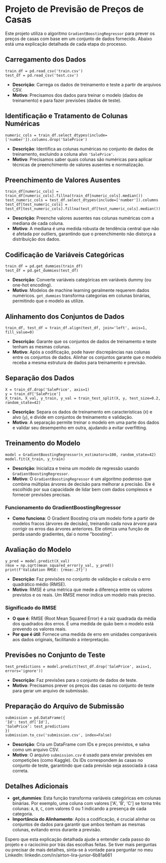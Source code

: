 # Projeto de Previsão de Preços de Casas

Este projeto utiliza o algoritmo `GradientBoostingRegressor` para prever os preços de casas com base em um conjunto de dados fornecido. Abaixo está uma explicação detalhada de cada etapa do processo.

## Carregamento dos Dados
```
train_df = pd.read_csv('train.csv') 
test_df = pd.read_csv('test.csv')
```

- **Descrição**: Carrega os dados de treinamento e teste a partir de arquivos CSV.
- **Motivo**: Precisamos dos dados para treinar o modelo (dados de treinamento) e para fazer previsões (dados de teste).

## Identificação e Tratamento de Colunas Numéricas
``numeric_cols = train_df.select_dtypes(include=['number']).columns.drop('SalePrice')``
- **Descrição**: Identifica as colunas numéricas no conjunto de dados de treinamento, excluindo a coluna alvo `'SalePrice'`.
- **Motivo**: Precisamos saber quais colunas são numéricas para aplicar técnicas de preenchimento de valores ausentes e normalização.

## Preenchimento de Valores Ausentes

```
train_df[numeric_cols] = train_df[numeric_cols].fillna(train_df[numeric_cols].median())
test_numeric_cols = test_df.select_dtypes(include=['number']).columns
test_df[test_numeric_cols] = test_df[test_numeric_cols].fillna(test_df[test_numeric_cols].median())
```

- **Descrição**: Preenche valores ausentes nas colunas numéricas com a mediana de cada coluna.
- **Motivo**: A mediana é uma medida robusta de tendência central que não é afetada por outliers, garantindo que o preenchimento não distorça a distribuição dos dados.

## Codificação de Variáveis Categóricas

```
train_df = pd.get_dummies(train_df)
test_df = pd.get_dummies(test_df)
```
- **Descrição**: Converte variáveis categóricas em variáveis dummy (ou one-hot encoding).
- **Motivo**: Modelos de machine learning geralmente requerem dados numéricos. `get_dummies` transforma categorias em colunas binárias, permitindo que o modelo as utilize.

## Alinhamento dos Conjuntos de Dados
``train_df, test_df = train_df.align(test_df, join='left', axis=1, fill_value=0)``

- **Descrição**: Garante que os conjuntos de dados de treinamento e teste tenham as mesmas colunas.
- **Motivo**: Após a codificação, pode haver discrepâncias nas colunas entre os conjuntos de dados. Alinhar os conjuntos garante que o modelo receba a mesma estrutura de dados para treinamento e previsão.

## Separação dos Dados

```
X = train_df.drop('SalePrice', axis=1)
y = train_df['SalePrice']
X_train, X_val, y_train, y_val = train_test_split(X, y, test_size=0.2, random_state=42)
```

- **Descrição**: Separa os dados de treinamento em características (`X`) e alvo (`y`), e divide em conjuntos de treinamento e validação.
- **Motivo**: A separação permite treinar o modelo em uma parte dos dados e validar seu desempenho em outra, ajudando a evitar overfitting.

## Treinamento do Modelo
``model = GradientBoostingRegressor(n_estimators=100, random_state=42)
model.fit(X_train, y_train)``

- **Descrição**: Inicializa e treina um modelo de regressão usando `GradientBoostingRegressor`.
- **Motivo**: O `GradientBoostingRegressor` é um algoritmo poderoso que combina múltiplas árvores de decisão para melhorar a precisão. Ele é escolhido por sua capacidade de lidar bem com dados complexos e fornecer previsões precisas.

### Funcionamento do GradientBoostingRegressor

- **Como funciona**: O Gradient Boosting cria um modelo forte a partir de modelos fracos (árvores de decisão), treinando cada nova árvore para corrigir os erros das árvores anteriores. Ele otimiza uma função de perda usando gradientes, daí o nome "boosting".

## Avaliação do Modelo
```
y_pred = model.predict(X_val)
rmse = np.sqrt(mean_squared_error(y_val, y_pred))
print(f'Validation RMSE: {rmse:.2f}')
```

- **Descrição**: Faz previsões no conjunto de validação e calcula o erro quadrático médio (RMSE).
- **Motivo**: RMSE é uma métrica que mede a diferença entre os valores previstos e os reais. Um RMSE menor indica um modelo mais preciso.

### Significado do RMSE

- **O que é**: RMSE (Root Mean Squared Error) é a raiz quadrada da média dos quadrados dos erros. É uma medida de quão bem o modelo está prevendo os valores reais.
- **Por que é útil**: Fornece uma medida de erro em unidades comparáveis aos dados originais, facilitando a interpretação.

## Previsões no Conjunto de Teste
``test_predictions = model.predict(test_df.drop('SalePrice', axis=1, errors='ignore'))``

- **Descrição**: Faz previsões para o conjunto de dados de teste.
- **Motivo**: Precisamos prever os preços das casas no conjunto de teste para gerar um arquivo de submissão.

## Preparação do Arquivo de Submissão
```
submission = pd.DataFrame({
'Id': test_df['Id'],
'SalePrice': test_predictions
})
submission.to_csv('submission.csv', index=False)
```

- **Descrição**: Cria um DataFrame com IDs e preços previstos, e salva como um arquivo CSV.
- **Motivo**: O arquivo `submission.csv` é usado para enviar previsões em competições (como Kaggle). Os IDs correspondem às casas no conjunto de teste, garantindo que cada previsão seja associada à casa correta.

## Detalhes Adicionais

- **get_dummies**: Esta função transforma variáveis categóricas em colunas binárias. Por exemplo, uma coluna com valores ['A', 'B', 'C'] se torna três colunas: `A`, `B`, `C`, com valores 0 ou 1 indicando a presença de cada categoria.
- **Importância do Alinhamento**: Após a codificação, é crucial alinhar os conjuntos de dados para garantir que ambos tenham as mesmas colunas, evitando erros durante a previsão.

Espero que esta explicação detalhada ajude a entender cada passo do projeto e o raciocínio por trás das escolhas feitas. Se tiver mais perguntas ou precisar de mais detalhes, sinta-se à vontade para perguntar no meu Linkedln: linkedin.com/in/airton-lira-junior-6b81a661